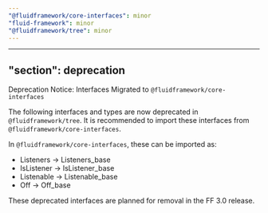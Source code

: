 ```yaml
---
"@fluidframework/core-interfaces": minor
"fluid-framework": minor
"@fluidframework/tree": minor
---
```

---
"section": deprecation
---

Deprecation Notice: Interfaces Migrated to `@fluidframework/core-interfaces`

The following interfaces and types are now deprecated in `@fluidframework/tree`. It is recommended to import these interfaces from `@fluidframework/core-interfaces`.

In `@fluidframework/core-interfaces`, these can be imported as:

- Listeners → Listeners_base
- IsListener → IsListener_base
- Listenable → Listenable_base
- Off → Off_base

These deprecated interfaces are planned for removal in the FF 3.0 release.
